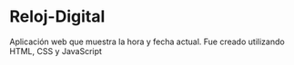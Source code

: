 # Reloj-Digital
Aplicación web que muestra la hora y fecha actual. Fue creado utilizando HTML, CSS y JavaScript

